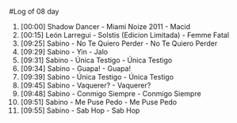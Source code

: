 #Log of 08 day

1. [00:00] Shadow Dancer - Miami Noize 2011 - Macid
1. [00:15] León Larregui - Solstis (Edicion Limitada) - Femme Fatal
1. [09:25] Sabino - No Te Quiero Perder - No Te Quiero Perder
1. [09:29] Sabino - Yin - Jalo
1. [09:31] Sabino - Única Testigo - Única Testigo
1. [09:34] Sabino - Guapa! - Guapa!
1. [09:39] Sabino - Única Testigo - Única Testigo
1. [09:45] Sabino - Vaquerer? - Vaquerer?
1. [09:48] Sabino - Conmigo Siempre - Conmigo Siempre
1. [09:51] Sabino - Me Puse Pedo - Me Puse Pedo
1. [09:55] Sabino - Sab Hop - Sab Hop
